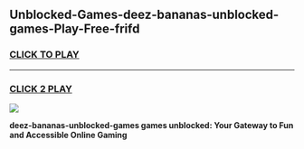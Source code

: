 
## Unblocked-Games-deez-bananas-unblocked-games-Play-Free-frifd
<h3>
<a href="https://premium76.site?title=deez-bananas-unblocked-games&ref=23A">CLICK TO PLAY</a></h3>
<hr>

<h3>
<a href="https://premium76.site?title=deez-bananas-unblocked-games&ref=23A">CLICK 2 PLAY</a>
  
</h3>

<a href="https://premium76.site?title=deez-bananas-unblocked-games&ref=23A"><img src="https://clearcache.store/games.png"></a>


**deez-bananas-unblocked-games games unblocked: Your Gateway to Fun and Accessible Online Gaming**
